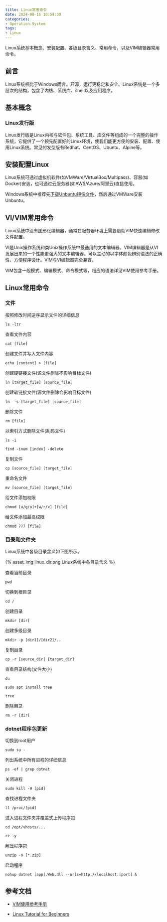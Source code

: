 ```yaml
---
title: Linux常用命令
date: 2024-08-16 10:54:30
categories:
- Operation-System
tags:
- Linux
---
```


Linux系统基本概念、安装配置、各级目录含义、常用命令，以及VIM编辑器常用命令。

<!--more-->

## 前言

Linux系统相比于Windows而言，开源，运行更稳定和安全。Linux系统是一个多层次的结构，包含了内核、系统库、shell以及应用程序。

## 基本概念

### Linux发行版


Linux发行版是Linux内核与软件包、系统工具、库文件等组成的一个完整的操作系统，它提供了一个预先配置好的Linux环境，使我们能更方便的安装、配置、使用Linux系统。常见的发型版有Redhat、CentOS、Ubuntu、Alpine等。

## 安装配置Linux

Linux系统可通过虚拟机软件(如VMWare/VirtualBox/Multipass)、容器(如Docker)安装，也可通过云服务器(如AWS/Azure/阿里云)直接使用。

Windows系统中推荐先[下载Unbuntu镜像文件]((https://cn.ubuntu.com/download))，然后通过VMWare安装Unbuntu。

## VI/VIM常用命令

Linux系统中没有图形化编辑器，通常在服务器环境上需要借助VIM快速编辑修改文件配置。

VI是Unix操作系统和类Unix操作系统中最通用的文本编辑器。VIM编辑器是从VI发展出来的一个性能更强大的文本编辑器。可以主动的以字体颜色辨别语法的正确性，方便程序设计。VIM与VI编辑器完全兼容。

VIM包含一般模式、编辑模式、命令模式等，相应的语法详见VIM使用参考手册。

## Linux常用命令

### 文件

按照修改时间逆序显示文件的详细信息

`ls -ltr`

查看文件内容

`cat [file]`

创建文件并写入文件内容

`echo [content] > [file]`

创建硬链接文件(源文件删除不影响目标文件)

`ln [target_file] [source_file]`

创建软链接文件(源文件删除会影响目标文件)

`ln  -s [target_file] [source_file]`

删除文件

`rm [file]`

以索引方式删除文件(乱码文件)

`ls -i`

`find -inum [index] -delete`

复制文件

`cp [source_file] [target_file]`

重命名文件

`mv [source_file] [target_file]`

给文件添加权限

`chmod [u/g/o]+[w/r/x] [file]`

给文件添加最高权限

`chmod 777 [file]`

### 目录和文件夹

Linux系统中各级目录含义如下图所示。

{% asset_img linux_dir.png Linux系统中各目录含义 %}

查看当前目录

`pwd`

切换到根目录

`cd /`

创建目录

`mkdir [dir]`

创建多级目录

`mkdir -p [dir1]/[dir2]/..`

复制目录

`cp -r [source_dir] [target_dir]`

查看目录结构(文件大小)

`du` 

`sudo apt install tree`

`tree`

删除目录

`rm -r [dir]`

### dotnet程序包更新

切换到root用户

`sudo su -`

列出系统中所有进程的详细信息

`ps -ef | grep dotnet`

关闭进程

`sudo kill -9 [pid]`

查找进程文件夹

`ll /proc/[pid]`

进入进程文件夹并覆盖式上传程序包

`cd /opt/vhosts/...`

`rz -y`

解压程序包

`unzip -o [*.zip]`

启动程序

`nohup dotnet [app].Web.dll --urls=http://localhost:[port] &`


## 参考文档

- [VIM使用参考手册](https://vimcdoc.sourceforge.net/doc/editing.html)

- [Linux Tutorial for Beginners](https://info-ee.surrey.ac.uk/Teaching/Unix/index.html)